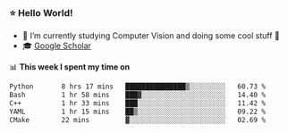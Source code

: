 ### ⭐️ Hello World!

<!--
**hologerry/hologerry** is a ✨ _special_ ✨ repository because its `README.md` (this file) appears on your GitHub profile.

Here are some ideas to get you started:

- 🔭 I’m currently working and studying on Computer Vision
- 🌱 I’m currently learning at Peking University
- 💬 Ask me about 
- 📫 How to reach me: E-mail
- 😄 Pronouns: he/his
- ⚡ Fun fact: Music is the Power
-->


- 🔭 I’m currently studying Computer Vision and doing some cool stuff 🤖
- 🎓 [Google Scholar](https://scholar.google.com/citations?user=3ykqW9wAAAAJ&hl=en)


📊 **This week I spent my time on**

<!--START_SECTION:waka-->

```txt
Python       8 hrs 17 mins   ███████████████▒░░░░░░░░░   60.73 %
Bash         1 hr 58 mins    ███▓░░░░░░░░░░░░░░░░░░░░░   14.40 %
C++          1 hr 33 mins    ███░░░░░░░░░░░░░░░░░░░░░░   11.42 %
YAML         1 hr 15 mins    ██▒░░░░░░░░░░░░░░░░░░░░░░   09.22 %
CMake        22 mins         ▓░░░░░░░░░░░░░░░░░░░░░░░░   02.69 %
```

<!--END_SECTION:waka-->

